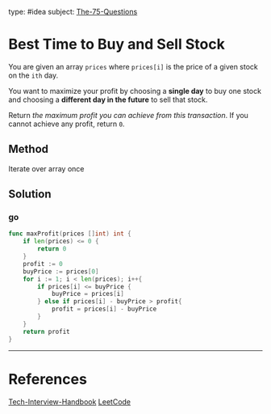 type: #idea
subject: [The-75-Questions](The-75-Questions.md)
<!-- Subject should be a hub note -->
# Best Time to Buy and Sell Stock

You are given an array `prices` where `prices[i]` is the price of a given stock on the `ith` day.

You want to maximize your profit by choosing a **single day** to buy one stock and choosing a **different day in the future** to sell that stock.

Return _the maximum profit you can achieve from this transaction_. If you cannot achieve any profit, return `0`.

## Method

Iterate over array once

## Solution

### go

```go
func maxProfit(prices []int) int {
	if len(prices) <= 0 {
		return 0
	}
	profit := 0
	buyPrice := prices[0]
	for i := 1; i < len(prices); i++{
		if prices[i] <= buyPrice {
			buyPrice = prices[i]
		} else if prices[i] - buyPrice > profit{
			profit = prices[i] - buyPrice
		}
	}
	return profit
}
```

---
# References
<!-- What references back up this idea -->
[Tech-Interview-Handbook](Tech-Interview-Handbook.md)
[LeetCode](https://leetcode.com/problems/best-time-to-buy-and-sell-stock/description/)